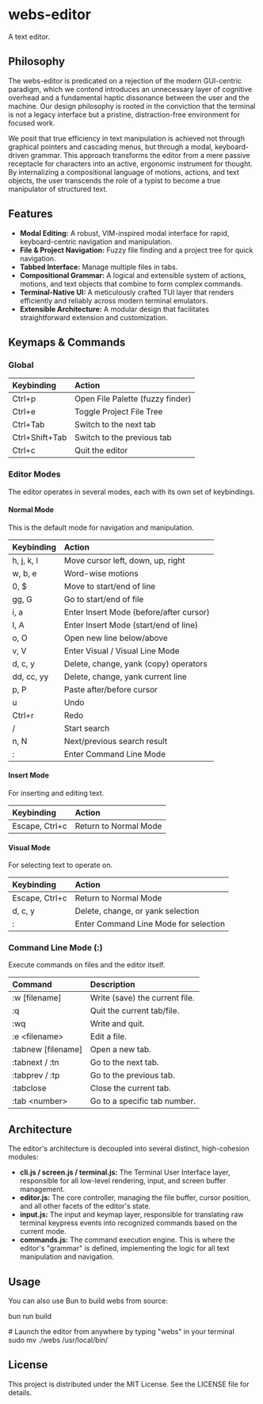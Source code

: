 # **webs-editor**

A text editor.

## **Philosophy**

The webs-editor is predicated on a rejection of the modern GUI-centric paradigm, which we contend introduces an unnecessary layer of cognitive overhead and a fundamental haptic dissonance between the user and the machine. Our design philosophy is rooted in the conviction that the terminal is not a legacy interface but a pristine, distraction-free environment for focused work.

We posit that true efficiency in text manipulation is achieved not through graphical pointers and cascading menus, but through a modal, keyboard-driven grammar. This approach transforms the editor from a mere passive receptacle for characters into an active, ergonomic instrument for thought. By internalizing a compositional language of motions, actions, and text objects, the user transcends the role of a typist to become a true manipulator of structured text.

## **Features**

- **Modal Editing:** A robust, VIM-inspired modal interface for rapid, keyboard-centric navigation and manipulation.
- **File & Project Navigation:** Fuzzy file finding and a project tree for quick navigation.
- **Tabbed Interface:** Manage multiple files in tabs.
- **Compositional Grammar:** A logical and extensible system of actions, motions, and text objects that combine to form complex commands.
- **Terminal-Native UI:** A meticulously crafted TUI layer that renders efficiently and reliably across modern terminal emulators.
- **Extensible Architecture:** A modular design that facilitates straightforward extension and customization.

## **Keymaps & Commands**

### **Global**

| Keybinding     | Action                           |
| :------------- | :------------------------------- |
| Ctrl+p         | Open File Palette (fuzzy finder) |
| Ctrl+e         | Toggle Project File Tree         |
| Ctrl+Tab       | Switch to the next tab           |
| Ctrl+Shift+Tab | Switch to the previous tab       |
| Ctrl+c         | Quit the editor                  |

### **Editor Modes**

The editor operates in several modes, each with its own set of keybindings.

#### **Normal Mode**

This is the default mode for navigation and manipulation.

| Keybinding | Action                                  |
| :--------- | :-------------------------------------- |
| h, j, k, l | Move cursor left, down, up, right       |
| w, b, e    | Word-wise motions                       |
| 0, $       | Move to start/end of line               |
| gg, G      | Go to start/end of file                 |
| i, a       | Enter Insert Mode (before/after cursor) |
| I, A       | Enter Insert Mode (start/end of line)   |
| o, O       | Open new line below/above               |
| v, V       | Enter Visual / Visual Line Mode         |
| d, c, y    | Delete, change, yank (copy) operators   |
| dd, cc, yy | Delete, change, yank current line       |
| p, P       | Paste after/before cursor               |
| u          | Undo                                    |
| Ctrl+r     | Redo                                    |
| /          | Start search                            |
| n, N       | Next/previous search result             |
| :          | Enter Command Line Mode                 |

#### **Insert Mode**

For inserting and editing text.

| Keybinding     | Action                |
| :------------- | :-------------------- |
| Escape, Ctrl+c | Return to Normal Mode |

#### **Visual Mode**

For selecting text to operate on.

| Keybinding     | Action                                |
| :------------- | :------------------------------------ |
| Escape, Ctrl+c | Return to Normal Mode                 |
| d, c, y        | Delete, change, or yank selection     |
| :              | Enter Command Line Mode for selection |

### **Command Line Mode (:)**

Execute commands on files and the editor itself.

| Command              | Description                    |
| :------------------- | :----------------------------- |
| :w \[filename\]      | Write (save) the current file. |
| :q                   | Quit the current tab/file.     |
| :wq                  | Write and quit.                |
| :e \<filename\>      | Edit a file.                   |
| :tabnew \[filename\] | Open a new tab.                |
| :tabnext / :tn       | Go to the next tab.            |
| :tabprev / :tp       | Go to the previous tab.        |
| :tabclose            | Close the current tab.         |
| :tab \<number\>      | Go to a specific tab number.   |

## **Architecture**

The editor's architecture is decoupled into several distinct, high-cohesion modules:

- **cli.js / screen.js / terminal.js:** The Terminal User Interface layer, responsible for all low-level rendering, input, and screen buffer management.
- **editor.js:** The core controller, managing the file buffer, cursor position, and all other facets of the editor's state.
- **input.js:** The input and keymap layer, responsible for translating raw terminal keypress events into recognized commands based on the current mode.
- **commands.js:** The command execution engine. This is where the editor's "grammar" is defined, implementing the logic for all text manipulation and navigation.

## **Usage**

You can also use Bun to build webs from source:

bun run build

\# Launch the editor from anywhere by typing "webs" in your terminal  
sudo mv ./webs /usr/local/bin/

## **License**

This project is distributed under the MIT License. See the LICENSE file for details.
